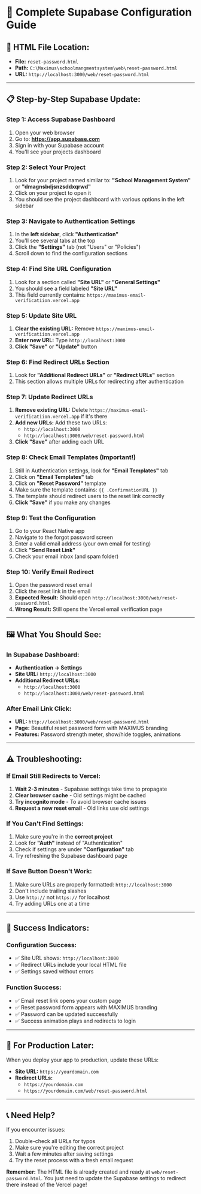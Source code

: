 # 🔧 Complete Supabase Configuration Guide

## 🎯 **HTML File Location:**
- **File:** `reset-password.html`
- **Path:** `C:\Maximus\schoolmangmentsystem\web\reset-password.html`
- **URL:** `http://localhost:3000/web/reset-password.html`

---

## 📋 **Step-by-Step Supabase Update:**

### **Step 1: Access Supabase Dashboard**
1. Open your web browser
2. Go to: **https://app.supabase.com**
3. Sign in with your Supabase account
4. You'll see your projects dashboard

### **Step 2: Select Your Project**
1. Look for your project named similar to: **"School Management System"** or **"dmagnsbdjsnzsddxqrwd"**
2. Click on your project to open it
3. You should see the project dashboard with various options in the left sidebar

### **Step 3: Navigate to Authentication Settings**
1. In the **left sidebar**, click **"Authentication"**
2. You'll see several tabs at the top
3. Click the **"Settings"** tab (not "Users" or "Policies")
4. Scroll down to find the configuration sections

### **Step 4: Find Site URL Configuration**
1. Look for a section called **"Site URL"** or **"General Settings"**
2. You should see a field labeled **"Site URL"**
3. This field currently contains: `https://maximus-email-verificatiion.vercel.app`

### **Step 5: Update Site URL**
1. **Clear the existing URL:** Remove `https://maximus-email-verificatiion.vercel.app`
2. **Enter new URL:** Type `http://localhost:3000`
3. **Click "Save"** or **"Update"** button

### **Step 6: Find Redirect URLs Section**
1. Look for **"Additional Redirect URLs"** or **"Redirect URLs"** section
2. This section allows multiple URLs for redirecting after authentication

### **Step 7: Update Redirect URLs**
1. **Remove existing URL:** Delete `https://maximus-email-verificatiion.vercel.app` if it's there
2. **Add new URLs:** Add these two URLs:
   - `http://localhost:3000`
   - `http://localhost:3000/web/reset-password.html`
3. **Click "Save"** after adding each URL

### **Step 8: Check Email Templates (Important!)**
1. Still in Authentication settings, look for **"Email Templates"** tab
2. Click on **"Email Templates"** tab
3. Click on **"Reset Password"** template
4. Make sure the template contains: `{{ .ConfirmationURL }}`
5. The template should redirect users to the reset link correctly
6. **Click "Save"** if you make any changes

### **Step 9: Test the Configuration**
1. Go to your React Native app
2. Navigate to the forgot password screen
3. Enter a valid email address (your own email for testing)
4. Click **"Send Reset Link"**
5. Check your email inbox (and spam folder)

### **Step 10: Verify Email Redirect**
1. Open the password reset email
2. Click the reset link in the email
3. **Expected Result:** Should open `http://localhost:3000/web/reset-password.html`
4. **Wrong Result:** Still opens the Vercel email verification page

---

## 🖼️ **What You Should See:**

### **In Supabase Dashboard:**
- **Authentication → Settings**
- **Site URL:** `http://localhost:3000`
- **Additional Redirect URLs:**
  - `http://localhost:3000`
  - `http://localhost:3000/web/reset-password.html`

### **After Email Link Click:**
- **URL:** `http://localhost:3000/web/reset-password.html`
- **Page:** Beautiful reset password form with MAXIMUS branding
- **Features:** Password strength meter, show/hide toggles, animations

---

## ⚠️ **Troubleshooting:**

### **If Email Still Redirects to Vercel:**
1. **Wait 2-3 minutes** - Supabase settings take time to propagate
2. **Clear browser cache** - Old settings might be cached
3. **Try incognito mode** - To avoid browser cache issues
4. **Request a new reset email** - Old links use old settings

### **If You Can't Find Settings:**
1. Make sure you're in the **correct project**
2. Look for **"Auth"** instead of "Authentication"
3. Check if settings are under **"Configuration"** tab
4. Try refreshing the Supabase dashboard page

### **If Save Button Doesn't Work:**
1. Make sure URLs are properly formatted: `http://localhost:3000`
2. Don't include trailing slashes
3. Use `http://` not `https://` for localhost
4. Try adding URLs one at a time

---

## 🎉 **Success Indicators:**

### **Configuration Success:**
- ✅ Site URL shows: `http://localhost:3000`
- ✅ Redirect URLs include your local HTML file
- ✅ Settings saved without errors

### **Function Success:**
- ✅ Email reset link opens your custom page
- ✅ Reset password form appears with MAXIMUS branding
- ✅ Password can be updated successfully
- ✅ Success animation plays and redirects to login

---

## 🔄 **For Production Later:**

When you deploy your app to production, update these URLs:
- **Site URL:** `https://yourdomain.com`
- **Redirect URLs:** 
  - `https://yourdomain.com`
  - `https://yourdomain.com/web/reset-password.html`

---

## 📞 **Need Help?**

If you encounter issues:
1. Double-check all URLs for typos
2. Make sure you're editing the correct project
3. Wait a few minutes after saving settings
4. Try the reset process with a fresh email request

**Remember:** The HTML file is already created and ready at `web/reset-password.html`. You just need to update the Supabase settings to redirect there instead of the Vercel page!